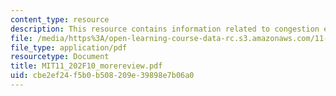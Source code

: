 ```yaml
---
content_type: resource
description: This resource contains information related to congestion externality.
file: /media/https%3A/open-learning-course-data-rc.s3.amazonaws.com/11-202-planning-economics-fall-2010/cbe2ef24f5b0b508209e39898e7b06a0_MIT11_202F10_morereview.pdf
file_type: application/pdf
resourcetype: Document
title: MIT11_202F10_morereview.pdf
uid: cbe2ef24-f5b0-b508-209e-39898e7b06a0
---
```

